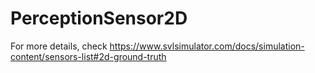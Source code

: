 # PerceptionSensor2D

For more details, check https://www.svlsimulator.com/docs/simulation-content/sensors-list#2d-ground-truth
